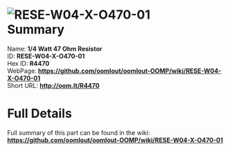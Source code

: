 
![RESE-W04-X-O470-01](https://github.com/oomlout/oomlout-OOMP/blob/master/parts/RESE-W04-X-O470-01/RESE-W04-X-O470-01_420.jpg)   
Summary
=================
  
Name: __1/4 Watt 47 Ohm Resistor__    
ID: __RESE-W04-X-O470-01__   
Hex ID: __R4470__   
WebPage: __https://github.com/oomlout/oomlout-OOMP/wiki/RESE-W04-X-O470-01__   
Short URL: __http://oom.lt/R4470__   

Full Details
==========================
Full summary of this part can be found in the wiki:   
__https://github.com/oomlout/oomlout-OOMP/wiki/RESE-W04-X-O470-01__    


